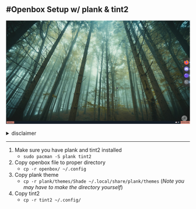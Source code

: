 #Openbox Setup w/ plank & tint2
---
![openbox](/images/OPENBOX.png)
  
<details>
<summary>disclaimer</summary>
<br>
- The tint2rc is the same as `Repentance` in [here ](https://github.com/downthecrop/tint2-theme-collections)
<br>
- The plank theme is shade from [here ](https://github.com/kennyh7279/plank-themes)
</details>
  
  
---
1. Make sure you have plank and tint2 installed
	- `sudo pacman -S plank tint2`
2. Copy openbox file to proper directory
	- `cp -r openbox/ ~/.config`
3. Copy plank theme
	- `cp -r plank/themes/Shade ~/.local/share/plank/themes` (*Note you may have to make the directory yourself*)
4. Copy tint2
	- `cp -r tint2 ~/.config/`
